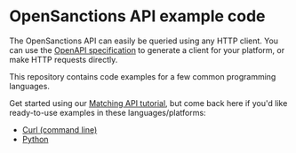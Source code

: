 # OpenSanctions API example code

The OpenSanctions API can easily be queried using any HTTP client. You can use
the [OpenAPI specification](https://api.opensanctions.org/) to generate a client
for your platform, or make HTTP requests directly.

This repository contains code examples for a few common programming languages.

Get started using our [Matching API tutorial](https://www.opensanctions.org/docs/api/matching/),
but come back here if you'd like ready-to-use examples in these languages/platforms:

  - [Curl (command line)](curl#folders-and-files)
  - [Python](python#folders-and-files)
